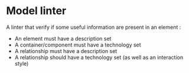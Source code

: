 # Model linter



A linter that verify if some useful information are present in an element :
* An element must have a description set
* A container/component must have a technology set
* A relationship must have a description set
* A relationship should have a technology set (as well as an interaction style)

